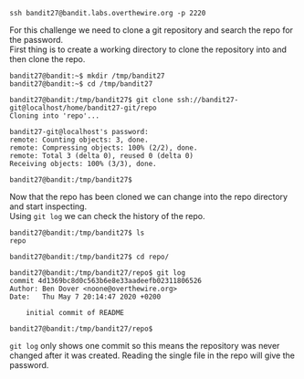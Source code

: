 
```
ssh bandit27@bandit.labs.overthewire.org -p 2220
```

For this challenge we need to clone a git repository and search the repo for the password.  
First thing is to create a working directory to clone the repository into and then clone the repo.

```shell
bandit27@bandit:~$ mkdir /tmp/bandit27
bandit27@bandit:~$ cd /tmp/bandit27

bandit27@bandit:/tmp/bandit27$ git clone ssh://bandit27-git@localhost/home/bandit27-git/repo
Cloning into 'repo'...

bandit27-git@localhost's password:
remote: Counting objects: 3, done.
remote: Compressing objects: 100% (2/2), done.
remote: Total 3 (delta 0), reused 0 (delta 0)
Receiving objects: 100% (3/3), done.

bandit27@bandit:/tmp/bandit27$
```

Now that the repo has been cloned we can change into the repo directory and start inspecting.  
Using `git log` we can check the history of the repo.

```shell
bandit27@bandit:/tmp/bandit27$ ls
repo

bandit27@bandit:/tmp/bandit27$ cd repo/

bandit27@bandit:/tmp/bandit27/repo$ git log
commit 4d1369bc8d0c563b6e8e33aadeefb02311806526
Author: Ben Dover <noone@overthewire.org>
Date:   Thu May 7 20:14:47 2020 +0200

    initial commit of README

bandit27@bandit:/tmp/bandit27/repo$ 
```

`git log` only shows one commit so this means the repository was never changed after it was created. Reading the single file in the repo will give the password.